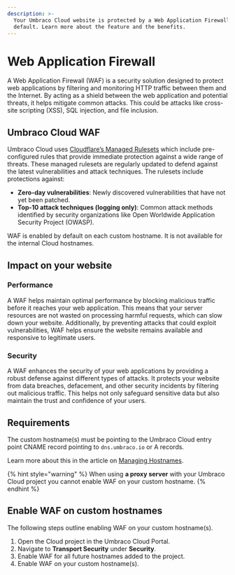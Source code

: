 ```yaml
---
description: >-
  Your Umbraco Cloud website is protected by a Web Application Firewall (WAF) by
  default. Learn more about the feature and the benefits.
---
```


# Web Application Firewall

A Web Application Firewall (WAF) is a security solution designed to protect web applications by filtering and monitoring HTTP traffic between them and the Internet. By acting as a shield between the web application and potential threats, it helps mitigate common attacks. This could be attacks like cross-site scripting (XSS), SQL injection, and file inclusion.[ ](https://www.cloudflare.com/learning/ddos/glossary/web-application-firewall-waf/)

## Umbraco Cloud WAF

Umbraco Cloud uses [Cloudflare’s Managed Rulesets](https://developers.cloudflare.com/waf/managed-rules/) which include pre-configured rules that provide immediate protection against a wide range of threats. These managed rulesets are regularly updated to defend against the latest vulnerabilities and attack techniques. The rulesets include protections against:

* **Zero-day vulnerabilities**: Newly discovered vulnerabilities that have not yet been patched.
* **Top-10 attack techniques (logging only)**: Common attack methods identified by security organizations like Open Worldwide Application Security Project (OWASP).

WAF is enabled by default on each custom hostname. It is not available for the internal Cloud hostnames.

## Impact on your website

### **Performance**

A WAF helps maintain optimal performance by blocking malicious traffic before it reaches your web application. This means that your server resources are not wasted on processing harmful requests, which can slow down your website. Additionally, by preventing attacks that could exploit vulnerabilities, WAF helps ensure the website remains available and responsive to legitimate users.

### **Security**

A WAF enhances the security of your web applications by providing a robust defense against different types of attacks. It protects your website from data breaches, defacement, and other security incidents by filtering out malicious traffic. This helps not only safeguard sensitive data but also maintain the trust and confidence of your users.

## Requirements

The custom hostname(s) must be pointing to the Umbraco Cloud entry point  CNAME record pointing to `dns.umbraco.io` or A records.

Learn more about this in the article on [Managing Hostnames](../../../go-live/manage-hostnames/).

{% hint style="warning" %}
When using **a proxy server** with your Umbraco Cloud project you cannot enable WAF on your custom hostname.&#x20;
{% endhint %}

## Enable WAF on custom hostnames

The following steps outline enabling WAF on your custom hostname(s).

1. Open the Cloud project in the Umbraco Cloud Portal.
2. Navigate to **Transport Security** under **Security**.
3. Enable WAF for all future hostnames added to the project.
4. Enable WAF on your custom hostname(s).
